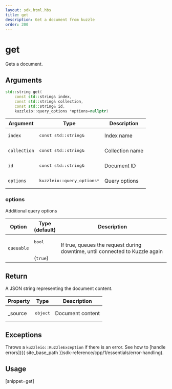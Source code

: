 ```yaml
---
layout: sdk.html.hbs
title: get
description: Get a document from kuzzle
order: 200
---
```


# get

Gets a document.

## Arguments

```cpp
std::string get(
    const std::string& index,
    const std::string& collection,
    const std::string& id,
    kuzzleio::query_options *options=nullptr)
```

| Argument | Type | Description |
| --- | --- | --- |
| `index` | <pre>const std::string&</pre> | Index name |
| `collection` | <pre>const std::string&</pre> | Collection name |
| `id` | <pre>const std::string&</pre> | Document ID |
| `options` | <pre>kuzzleio::query_options\*</pre> | Query options |

### options

Additional query options

| Option   | Type<br/>(default) | Description                       |
| ---------- | ------- | --------------------------------- |
| `queuable` | <pre>bool</pre><br/>(`true`) | If true, queues the request during downtime, until connected to Kuzzle again  |

## Return

A JSON string representing the document content.

| Property | Type | Description
| --- | --- | ---
| _source | <pre>object</pre> | Document content

## Exceptions

Throws a `kuzzleio::KuzzleException` if there is an error. See how to [handle errors]({{ site_base_path }}sdk-reference/cpp/1/essentials/error-handling).

## Usage

[snippet=get]
